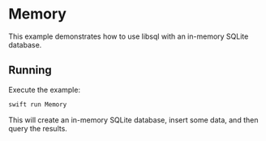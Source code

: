 # Memory

This example demonstrates how to use libsql with an in-memory SQLite database.

## Running

Execute the example:

```bash
swift run Memory
```

This will create an in-memory SQLite database, insert some data, and then query the results.
